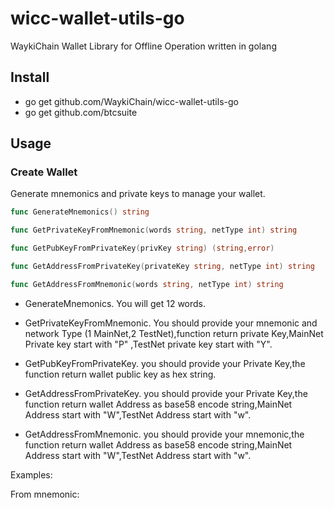 # wicc-wallet-utils-go
WaykiChain Wallet Library for Offline Operation written in golang

## Install

* go get github.com/WaykiChain/wicc-wallet-utils-go
* go get github.com/btcsuite

## Usage

### Create Wallet
Generate mnemonics and private keys to manage your wallet.

```go
func GenerateMnemonics() string

func GetPrivateKeyFromMnemonic(words string, netType int) string

func GetPubKeyFromPrivateKey(privKey string) (string,error) 

func GetAddressFromPrivateKey(privateKey string, netType int) string

func GetAddressFromMnemonic(words string, netType int) string
```
- GenerateMnemonics. You will get 12 words.

- GetPrivateKeyFromMnemonic. You should provide your mnemonic and network Type (1 MainNet,2 TestNet),function return private Key,MainNet Private key start with "P" ,TestNet
private key start with "Y".

- GetPubKeyFromPrivateKey. you should provide your Private Key,the function return wallet public key as hex string.

- GetAddressFromPrivateKey. you should provide your Private Key,the function return wallet Address as base58 encode string,MainNet Address start with "W",TestNet Address start with "w".

- GetAddressFromMnemonic. you should provide your mnemonic,the function return wallet Address as base58 encode string,MainNet Address start with "W",TestNet Address start with "w".

Examples:

From mnemonic:
